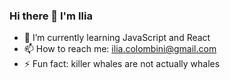 ### Hi there 👋 I'm Ilia
- 🌱 I’m currently learning JavaScript and React
- 📫 How to reach me: ilia.colombini@gmail.com
- ⚡ Fun fact: killer whales are not actually whales
